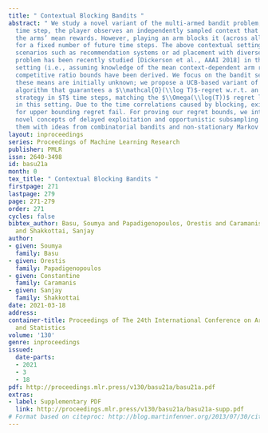 ```yaml
---
title: " Contextual Blocking Bandits "
abstract: " We study a novel variant of the multi-armed bandit problem, where at each
  time step, the player observes an independently sampled context that determines
  the arms’ mean rewards. However, playing an arm blocks it (across all contexts)
  for a fixed number of future time steps. The above contextual setting captures important
  scenarios such as recommendation systems or ad placement with diverse users. This
  problem has been recently studied [Dickerson et al., AAAI 2018] in the full-information
  setting (i.e., assuming knowledge of the mean context-dependent arm rewards), where
  competitive ratio bounds have been derived. We focus on the bandit setting, where
  these means are initially unknown; we propose a UCB-based variant of the full-information
  algorithm that guarantees a $\\mathcal{O}(\\log T)$-regret w.r.t. an $\\alpha$-optimal
  strategy in $T$ time steps, matching the $\\Omega(\\log(T))$ regret lower bound
  in this setting. Due to the time correlations caused by blocking, existing techniques
  for upper bounding regret fail. For proving our regret bounds, we introduce the
  novel concepts of delayed exploitation and opportunistic subsampling and combine
  them with ideas from combinatorial bandits and non-stationary Markov chains coupling. "
layout: inproceedings
series: Proceedings of Machine Learning Research
publisher: PMLR
issn: 2640-3498
id: basu21a
month: 0
tex_title: " Contextual Blocking Bandits "
firstpage: 271
lastpage: 279
page: 271-279
order: 271
cycles: false
bibtex_author: Basu, Soumya and Papadigenopoulos, Orestis and Caramanis, Constantine
  and Shakkottai, Sanjay
author:
- given: Soumya
  family: Basu
- given: Orestis
  family: Papadigenopoulos
- given: Constantine
  family: Caramanis
- given: Sanjay
  family: Shakkottai
date: 2021-03-18
address:
container-title: Proceedings of The 24th International Conference on Artificial Intelligence
  and Statistics
volume: '130'
genre: inproceedings
issued:
  date-parts:
  - 2021
  - 3
  - 18
pdf: http://proceedings.mlr.press/v130/basu21a/basu21a.pdf
extras:
- label: Supplementary PDF
  link: http://proceedings.mlr.press/v130/basu21a/basu21a-supp.pdf
# Format based on citeproc: http://blog.martinfenner.org/2013/07/30/citeproc-yaml-for-bibliographies/
---
```

